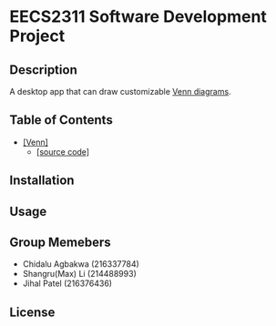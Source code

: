 # EECS2311 Software Development Project

## Description

A desktop app that can draw customizable [Venn diagrams](https://en.wikipedia.org/wiki/Venn_diagram).

## Table of Contents
* [[Venn]](/Venn)
  * [[source code]](/Venn/src/main/java)
  
## Installation

## Usage

## Group Memebers
* Chidalu Agbakwa (216337784)
* Shangru(Max) Li (214488993)
* Jihal Patel (216376436)

## License
